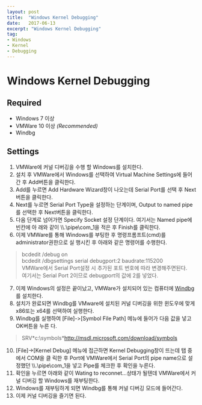 ```yaml
---
layout: post
title:  "Windows Kernel Debugging"
date:   2017-06-13
excerpt: "Windows Kernel Debugging"
tag:
- Windows
- Kernel
- Debugging
---
```


# Windows Kernel Debugging

## Required

- Windows 7 이상
- VMWare 10 이상 *(Recommended)*
- Windbg

## Settings

1. VMWare에 커널 디버깅을 수행 할 Windows를 설치한다.
2. 설치 후 VMWare에서 Windows를 선택하여 Virtual Machine Settings에 들어간 후 Add버튼을 클릭한다.
3. Add를 누르면 Add Hardware Wizard창이 나오는데 Serial Port를 선택 후 Next버튼을 클릭한다.
4. Next를 누르면 Serial Port Type을 설정하는 단계이며, Output to named pipe를 선택한 후 Next버튼을 클릭한다.
5. 다음 단계로 넘어가면 Specify Socket 설정 단계이다. 여기서는 Named pipe에 빈칸에 아 래와 같이 \\\\.\\pipe\\com_1을 적은 후 Finish를 클릭한다.
6. 이제 VMWare를 통해 Windows를 부팅한 후 명령프롬프트(cmd)를 administrator권한으로 실 행시킨 후 아래와 같은 명령어를 수행한다.
> bcdedit /debug on<br>
bcdedit /dbgsettings serial debugport:2 baudrate:115200<br>
VMWare에서 Serial Port설정 시 추가된 포트 번호에 따라 변경해주면된다.<br>
여기서는 Serial Port 2이므로 debugport의 값에 2를 넣었다.
7. 이제 Windows의 설정은 끝이났고, VMWare가 설치되어 있는 컴퓨터에 [Windbg][1]를 설치한다.
8. 설치가 완료되면 Windbg를 VMware에 설치된 커널 디버깅을 위한 윈도우에 맞게 x86또는
x64를 선택하여 실행한다.
9. Windbg를 실행하여 [File]->[Symbol File Path] 메뉴에 들어가 다음 값을 넣고 OK버튼을 누른 다.
> SRV\*c:\symbols\*http://msdl.microsoft.com/download/symbols
10. [File]->[Kernel Debug] 메뉴에 접근하면 Kernel Debugging창이 뜨는데 탭 중에서 COM을 클 릭한 후 Port에 VMWare에서 Serial Port의 pipe name으로 설정했던 \\\\.\\pipe\\com_1을 넣고 Pipe를 체크한 후 확인을 누른다.
11. 확인을 누르면 아래와 같이 Wating to reconnet...상태가 될텐데 VMWare에서 커널 디버깅 할 Windows를 재부팅한다.
12. Windows를 재부팅하게 되면 Windbg를 통해 커널 디버깅 모드에 들어간다.
13. 이제 커널 디버깅을 즐기면 된다.

[1]: https://developer.microsoft.com/ko-kr/windows/hardware/windows-driver-kit
